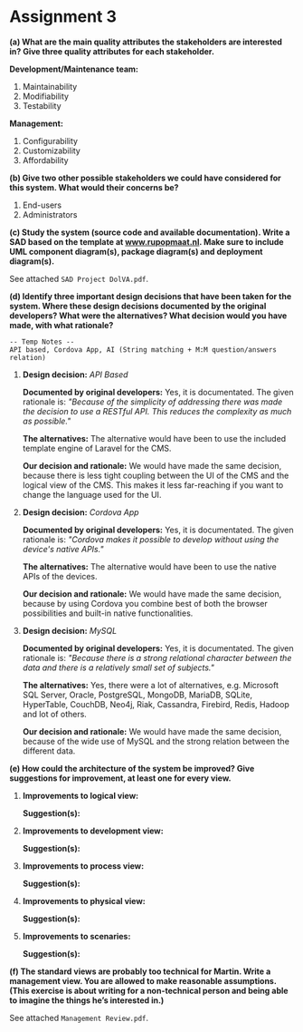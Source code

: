 # Assignment 3

**(a) What are the main quality attributes the stakeholders are interested in? Give three quality attributes for each stakeholder.**

__Development/Maintenance team:__

1. Maintainability
2. Modifiability
3. Testability

__Management:__

1. Configurability
2. Customizability
3. Affordability

**(b) Give two other possible stakeholders we could have considered for this system. What would their concerns be?**

1. End-users
2. Administrators

**(c) Study the system (source code and available documentation). Write a SAD based on the template at www.rupopmaat.nl. Make sure to include UML component diagram(s), package diagram(s) and deployment diagram(s).**

See attached `SAD Project DolVA.pdf`.

**(d) Identify three important design decisions that have been taken for the system. Where these design decisions documented by the original developers? What were the alternatives? What decision would you have made, with what rationale?**

	-- Temp Notes --
	API based, Cordova App, AI (String matching + M:M question/answers relation)

1. __Design decision:__ *API Based*

	__Documented by original developers:__ Yes, it is documentated. The given rationale is: *"Because of the simplicity of addressing there was made the decision to use a RESTful API. This reduces the complexity as much as possible."*

	__The alternatives:__ The alternative would have been to use the included template engine of Laravel for the CMS.

	__Our decision and rationale:__ We would have made the same decision, because there is less tight coupling between the UI of the CMS and the logical view of the CMS. This makes it less far-reaching if you want to change the language used for the UI.

2. __Design decision:__ *Cordova App*

	__Documented by original developers:__ Yes, it is documentated. The given rationale is: *"Cordova makes it possible to develop without using the device's native APIs."*

	__The alternatives:__ The alternative would have been to use the native APIs of the devices.

	__Our decision and rationale:__ We would have made the same decision, because by using Cordova you combine best of both the browser possibilities and built-in native functionalities.

3. __Design decision:__ *MySQL*

	__Documented by original developers:__ Yes, it is documentated. The given rationale is: *"Because there is a strong relational character between the data and there is a relatively small set of subjects."*

	__The alternatives:__ Yes, there were a lot of alternatives, e.g. Microsoft SQL Server, Oracle, PostgreSQL, MongoDB, MariaDB, SQLite, HyperTable, CouchDB, Neo4j, Riak, Cassandra, Firebird, Redis, Hadoop and lot of others.

	__Our decision and rationale:__ We would have made the same decision, because of the wide use of MySQL and the strong relation between the different data.

**(e) How could the architecture of the system be improved? Give suggestions for improvement, at least one for every view.**

1. __Improvements to logical view:__ 

	__Suggestion(s):__ 

2. __Improvements to development view:__ 

	__Suggestion(s):__ 

3. __Improvements to process view:__ 

	__Suggestion(s):__ 

4. __Improvements to physical view:__ 

	__Suggestion(s):__ 

5. __Improvements to scenaries:__ 

	__Suggestion(s):__ 

**(f) The standard views are probably too technical for Martin. Write a management view. You are allowed to make reasonable assumptions. (This exercise is about writing for a non-technical person and being able to imagine the things he’s interested in.)**

See attached `Management Review.pdf`.
